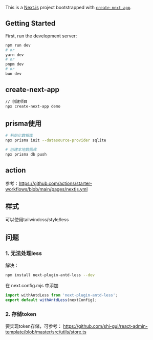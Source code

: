This is a [Next.js](https://nextjs.org/) project bootstrapped with [`create-next-app`](https://github.com/vercel/next.js/tree/canary/packages/create-next-app).

## Getting Started

First, run the development server:

```bash
npm run dev
# or
yarn dev
# or
pnpm dev
# or
bun dev
```

## create-next-app
```bash
// 创建项目
npx create-next-app demo
```


## prisma使用
```bash
# 初始化数据库
npx prisma init --datasource-provider sqlite

# 创建本地数据库
npx prisma db push
```

## action
参考：https://github.com/actions/starter-workflows/blob/main/pages/nextjs.yml

## 样式
可以使用tailwindcss/style/less

## 问题
### 1. 无法处理less
解决：
```bash
npm install next-plugin-antd-less --dev
```
在 next.config.mjs 中添加
```js
import withAntdLess from 'next-plugin-antd-less';
export default withAntdLess(nextConfig);
```

### 2. 存储token
要实现token存储，可参考：
https://github.com/shi-gui/react-admin-template/blob/master/src/utils/store.ts